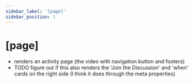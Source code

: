 ```yaml
---
sidebar_label: '[page]'
sidebar_position: 1
---
```

# [page]

* renders an activity page (the video with navigation button and footers)
* TODO figure out if this also renders the 'Join the Discussion' and 'when' cards on the right side (I think it does through the meta properties)